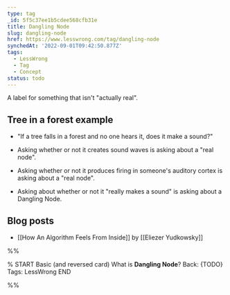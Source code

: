 ```yaml
---
type: tag
_id: 5f5c37ee1b5cdee568cfb31e
title: Dangling Node
slug: dangling-node
href: https://www.lesswrong.com/tag/dangling-node
synchedAt: '2022-09-01T09:42:50.877Z'
tags:
  - LessWrong
  - Tag
  - Concept
status: todo
---
```


A label for something that isn't "actually real".

Tree in a forest example
------------------------

* "If a tree falls in a forest and no one hears it, does it make a sound?"

* Asking whether or not it creates sound waves is asking about a "real node".

* Asking whether or not it produces firing in someone's auditory cortex is asking about a "real node".

* Asking about whether or not it "really makes a sound" is asking about a Dangling Node.

Blog posts
----------

* [[How An Algorithm Feels From Inside]] by [[Eliezer Yudkowsky]]


%%

% START
Basic (and reversed card)
What is **Dangling Node**?
Back: {TODO}
Tags: LessWrong
END

%%
	

